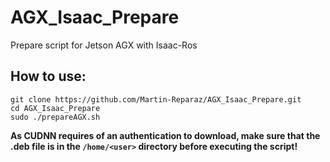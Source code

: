 # AGX_Isaac_Prepare
Prepare script for Jetson AGX with Isaac-Ros

## How to use:
```
git clone https://github.com/Martin-Reparaz/AGX_Isaac_Prepare.git
cd AGX_Isaac_Prepare
sudo ./prepareAGX.sh
```
**As CUDNN requires of an authentication to download, make sure that the .deb file is in the `/home/<user>` directory before executing the script!**
